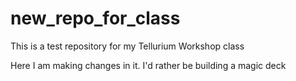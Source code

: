# new_repo_for_class
This is a test repository for my Tellurium Workshop class

Here I am making changes in it.  I'd rather be building a magic deck  
